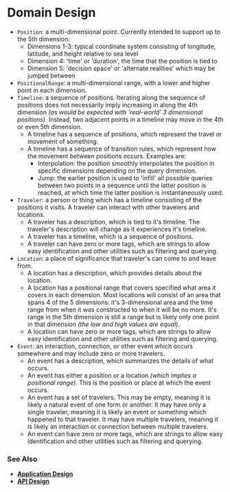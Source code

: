# Domain Design

- `Position`: a multi-dimensional point. Currently intended to support up to
the 5th dimension:
   - Dimensions 1-3: typical coordinate system consisting of longitude,
   latitude, and height relative to sea level
   - Dimension 4: 'time' or 'duration', the time that the position is tied to
   - Dimension 5: 'decision space' or 'alternate realities' which may be
   jumped between
- `PositionalRange`: a multi-dimensional range, with a lower and higher point
in each dimension.
- `Timeline`: a sequence of positions. Iterating along the sequence of positions
does not necessarily imply increasing in along the 4th dimension _(as would be
expected with 'real-world' 3 dimensional positions)_. Instead, two adjacent
points in a timeline may move in the 4th or even 5th dimension.
  - A timeline has a sequence of positions, which represent the travel or
  movement of something.
  - A timeline has a sequence of transition rules, which represent how the
  movement between positions occurs. Examples are:
     - Interpolation: the position smoothly interpolates the position in
     specific dimensions depending on the query dimension.
     - Jump: the earlier position is used to 'infill' all possible queries
     between two points in a sequence until the latter position is reached, at
     which time the latter position is instantaneously used.
- `Traveler`: a person or thing which has a timeline consisting of the positions
it visits. A traveler can interact with other travelers and locations.
   - A traveler has a description, which is tied to it's timeline. The
   traveler's description will change as it experiences it's timeline.
   - A traveler has a timeline, which is a sequence of positions.
   - A traveler can have zero or more tags, which are strings to allow easy
   identification and other utilities such as filtering and querying.
- `Location`: a place of significance that traveler's can come to and leave
from.
   - A location has a description, which provides details about the location.
   - A location has a positional range that covers specified what area it covers
   in each dimension. Most locations will consist of an area that spans 4 of the
   5 dimensions: it's 3-dimensional area and the time range from when it was
   constructed to when it will be no more. It's range in the 5th dimension is
   still a range but is likely only one point in that dimension _(the low and
   high values are equal)_.
   - A location can have zero or more tags, which are strings to allow easy
   identification and other utilities such as filtering and querying.
- `Event`: an interaction, connection, or other event which occurs
somewhere and may include zero or more travelers.
   - An event has a description, which summarizes the details of what occurs.
   - An event has either a position or a location _(which implies a positional
   range)_. This is the position or place at which the event occurs.
   - An event has a set of travelers. This may be empty, meaning it is
   likely a natural event of one form or another. It may have only a single
   traveler, meaning it is likely an event or something which happened to that
   traveler. It may have multiple travelers, meaning it is likely an interaction
   or connection between multiple travelers.
   - An event can have zero or more tags, which are strings to allow easy
   identification and other utilities such as filtering and querying.

### See Also

- [**Application Design**](./applicationDesign.md)
- [**API Design**](./apiDesign.md)
